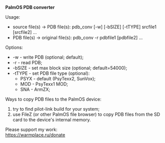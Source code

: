 **PalmOS PDB converter**

Usage:
* source file(s) -> PDB file(s): pdb_conv [-w] [-bSIZE] [-tTYPE] srcfile1 [srcfile2] ...
* PDB file(s) -> original file(s): pdb_conv -r pdbfile1 [pdbfile2] ...

Options:
* -w - write PDB (optional; default);
* -r - read PDB;
* -bSIZE - set max block size (optional; default=54000);
* -tTYPE - set PDB file type (optional):
  * PSYX - default (PsyTexx2, SunVox);
  * MOD - PsyTexx1 MOD;
  * SNA - ArmZX;

Ways to copy PDB files to the PalmOS device:  
1) try to find pilot-link build for your system;  
2) use FileZ (or other PalmOS file browser) to copy PDB files from the SD card to the device's internal memory.

Please support my work:  
https://warmplace.ru/donate
